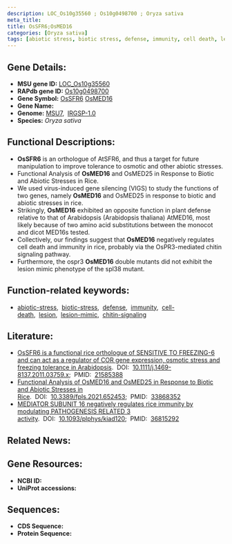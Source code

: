 ```yaml
---
description: LOC_Os10g35560 ; Os10g0498700 ; Oryza sativa
meta_title:
title: OsSFR6;OsMED16
categories: [Oryza sativa]
tags: [abiotic stress, biotic stress, defense, immunity, cell death, lesion, lesion mimic, chitin signaling]
---
```


## Gene Details:
- **MSU gene ID:** [LOC_Os10g35560](http://rice.uga.edu/cgi-bin/ORF_infopage.cgi?orf=LOC_Os10g35560)  
- **RAPdb gene ID:** [Os10g0498700](https://rapdb.dna.affrc.go.jp/locus/?name=Os10g0498700)  
- **Gene Symbol:** <u>OsSFR6</u>&nbsp;<u>OsMED16</u>
- **Gene Name:**
- **Genome:**  [MSU7](http://rice.uga.edu/),&nbsp;&nbsp;[IRGSP-1.0](https://rapdb.dna.affrc.go.jp/download/irgsp1.html)
- **Species:** *Oryza sativa*

## Functional Descriptions:
   - **OsSFR6** is an orthologue of AtSFR6, and thus a target for future manipulation to improve tolerance to osmotic and other abiotic stresses.
   - Functional Analysis of **OsMED16** and OsMED25 in Response to Biotic and Abiotic Stresses in Rice.
   - We used virus-induced gene silencing (VIGS) to study the functions of two genes, namely **OsMED16** and OsMED25 in response to biotic and abiotic stresses in rice.
   - Strikingly, **OsMED16** exhibited an opposite function in plant defense relative to that of Arabidopsis (Arabidopsis thaliana) AtMED16, most likely because of two amino acid substitutions between the monocot and dicot MED16s tested.
   - Collectively, our findings suggest that **OsMED16** negatively regulates cell death and immunity in rice, probably via the OsPR3-mediated chitin signaling pathway.
   - Furthermore, the ospr3 **OsMED16** double mutants did not exhibit the lesion mimic phenotype of the spl38 mutant.

## Function-related keywords:
   - [abiotic-stress](/tags/abiotic-stress/),&nbsp;&nbsp;[biotic-stress](/tags/biotic-stress/),&nbsp;&nbsp;[defense](/tags/defense/),&nbsp;&nbsp;[immunity](/tags/immunity/),&nbsp;&nbsp;[cell-death](/tags/cell-death/),&nbsp;&nbsp;[lesion](/tags/lesion/),&nbsp;&nbsp;[lesion-mimic](/tags/lesion-mimic/),&nbsp;&nbsp;[chitin-signaling](/tags/chitin-signaling/)

## Literature:
   - [OsSFR6 is a functional rice orthologue of SENSITIVE TO FREEZING-6 and can act as a regulator of COR gene expression, osmotic stress and freezing tolerance in Arabidopsis](https://www.doi.org/10.1111/j.1469-8137.2011.03759.x).&nbsp;&nbsp;DOI:&nbsp;&nbsp;[10.1111/j.1469-8137.2011.03759.x](https://www.doi.org/10.1111/j.1469-8137.2011.03759.x);&nbsp;&nbsp;PMID:&nbsp;&nbsp;[21585388](https://pubmed.ncbi.nlm.nih.gov/21585388/)
   - [Functional Analysis of OsMED16 and OsMED25 in Response to Biotic and Abiotic Stresses in Rice](https://www.doi.org/10.3389/fpls.2021.652453).&nbsp;&nbsp;DOI:&nbsp;&nbsp;[10.3389/fpls.2021.652453](https://www.doi.org/10.3389/fpls.2021.652453);&nbsp;&nbsp;PMID:&nbsp;&nbsp;[33868352](https://pubmed.ncbi.nlm.nih.gov/33868352/)
   - [MEDIATOR SUBUNIT 16 negatively regulates rice immunity by modulating PATHOGENESIS RELATED 3 activity](https://www.doi.org/10.1093/plphys/kiad120).&nbsp;&nbsp;DOI:&nbsp;&nbsp;[10.1093/plphys/kiad120](https://www.doi.org/10.1093/plphys/kiad120);&nbsp;&nbsp;PMID:&nbsp;&nbsp;[36815292](https://pubmed.ncbi.nlm.nih.gov/36815292/)

## Related News:

## Gene Resources:
- **NCBI ID:**  []()
- **UniProt accessions:** [](https://www.uniprot.org/uniprotkb//entry)

## Sequences:
- **CDS Sequence:**
- **Protein Sequence:**
